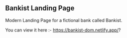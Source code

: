 ## Bankist Landing Page

Modern Landing Page for a fictional bank called Bankist.

You can view it here :- https://bankist-dom.netlify.app/?
